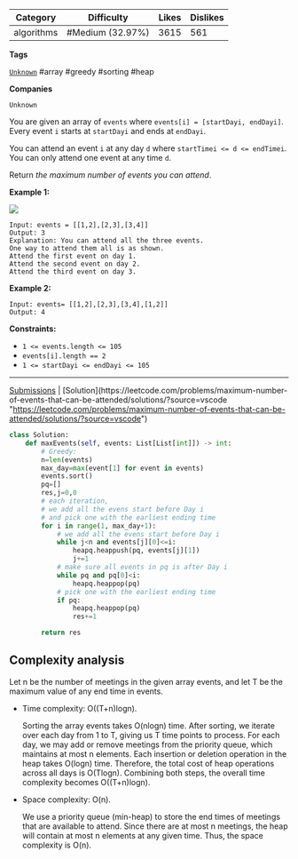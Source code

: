 
| Category   | Difficulty       | Likes | Dislikes |
| ---------- | ---------------- | ----- | -------- |
| algorithms | #Medium (32.97%) | 3615  | 561      |

**Tags**

[`Unknown`](https://leetcode.com/tag/Unknown?source=vscode "https://leetcode.com/tag/Unknown?source=vscode") #array #greedy #sorting #heap 

**Companies**

`Unknown`

You are given an array of `events` where `events[i] = [startDayi, endDayi]`. Every event `i` starts at `startDayi` and ends at `endDayi`.

You can attend an event `i` at any day `d` where `startTimei <= d <= endTimei`. You can only attend one event at any time `d`.

Return _the maximum number of events you can attend_.

**Example 1:**

![](https://assets.leetcode.com/uploads/2020/02/05/e1.png)

```
Input: events = [[1,2],[2,3],[3,4]]
Output: 3
Explanation: You can attend all the three events.
One way to attend them all is as shown.
Attend the first event on day 1.
Attend the second event on day 2.
Attend the third event on day 3.
```

**Example 2:**

```
Input: events= [[1,2],[2,3],[3,4],[1,2]]
Output: 4
```

**Constraints:**

- `1 <= events.length <= 105`
- `events[i].length == 2`
- `1 <= startDayi <= endDayi <= 105`

---

[Submissions](https://leetcode.com/problems/maximum-number-of-events-that-can-be-attended/submissions/?source=vscode "https://leetcode.com/problems/maximum-number-of-events-that-can-be-attended/submissions/?source=vscode") | [Solution](https://leetcode.com/problems/maximum-number-of-events-that-can-be-attended/solutions/?source=vscode "https://leetcode.com/problems/maximum-number-of-events-that-can-be-attended/solutions/?source=vscode")

```python
class Solution:
    def maxEvents(self, events: List[List[int]]) -> int:
        # Greedy:
        n=len(events)
        max_day=max(event[1] for event in events)
        events.sort()
        pq=[]
        res,j=0,0
        # each iteration, 
        # we add all the evens start before Day i
        # and pick one with the earliest ending time
        for i in range(1, max_day+1):
            # we add all the evens start before Day i
            while j<n and events[j][0]<=i:
                heapq.heappush(pq, events[j][1])
                j+=1
            # make sure all events in pq is after Day i
            while pq and pq[0]<i:
                heapq.heappop(pq)
            # pick one with the earliest ending time
            if pq:
                heapq.heappop(pq)
                res+=1

        return res
```

## Complexity analysis

Let n be the number of meetings in the given array events, and let T be the maximum value of any end time in events.

- Time complexity: O((T+n)logn).
    
    Sorting the array events takes O(nlogn) time. After sorting, we iterate over each day from 1 to T, giving us T time points to process. For each day, we may add or remove meetings from the priority queue, which maintains at most n elements. Each insertion or deletion operation in the heap takes O(logn) time. Therefore, the total cost of heap operations across all days is O(Tlogn). Combining both steps, the overall time complexity becomes O((T+n)logn).
    
- Space complexity: O(n).
    
    We use a priority queue (min-heap) to store the end times of meetings that are available to attend. Since there are at most n meetings, the heap will contain at most n elements at any given time. Thus, the space complexity is O(n).



